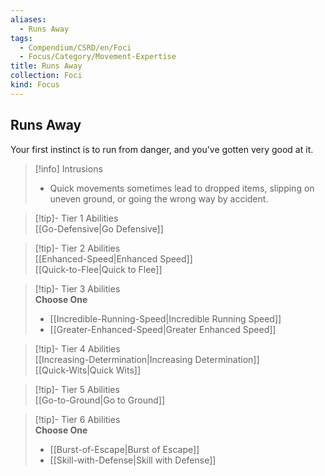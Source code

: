 ```yaml
---
aliases:
  - Runs Away
tags:
  - Compendium/CSRD/en/Foci
  - Focus/Category/Movement-Expertise
title: Runs Away
collection: Foci
kind: Focus
---
```

## Runs Away  
Your first instinct is to run from danger, and you've gotten very good at it.  

>[!info] Intrusions  
>- Quick movements sometimes lead to dropped items, slipping on uneven ground, or going the wrong way by accident.  


>[!tip]- Tier 1 Abilities  
> [[Go-Defensive|Go Defensive]]  


>[!tip]- Tier 2 Abilities  
> [[Enhanced-Speed|Enhanced Speed]]  
> [[Quick-to-Flee|Quick to Flee]]  


>[!tip]- Tier 3 Abilities  
> **Choose One**  
>- [[Incredible-Running-Speed|Incredible Running Speed]]  
>- [[Greater-Enhanced-Speed|Greater Enhanced Speed]]  


>[!tip]- Tier 4 Abilities  
> [[Increasing-Determination|Increasing Determination]]  
> [[Quick-Wits|Quick Wits]]  


>[!tip]- Tier 5 Abilities  
> [[Go-to-Ground|Go to Ground]]  


>[!tip]- Tier 6 Abilities  
> **Choose One**  
>- [[Burst-of-Escape|Burst of Escape]]  
>- [[Skill-with-Defense|Skill with Defense]]